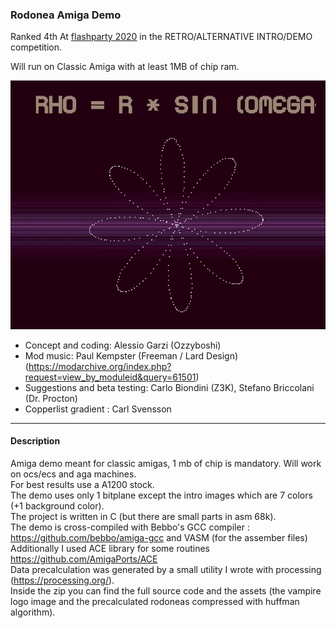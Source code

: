 ### Rodonea Amiga Demo

Ranked 4th At [flashparty 2020](http://flashparty.dx.am/) in the RETRO/ALTERNATIVE INTRO/DEMO competition.

Will run on Classic Amiga with at least 1MB of chip ram.

![rodonea.jpeg](rodonea.jpeg)

- Concept and coding: Alessio Garzi (Ozzyboshi)
- Mod music: Paul Kempster (Freeman / Lard Design) (https://modarchive.org/index.php?request=view_by_moduleid&query=61501)
- Suggestions and beta testing: Carlo Biondini (Z3K), Stefano Briccolani (Dr. Procton)
- Copperlist gradient : Carl Svensson
    
-------------------------------------------------------

#### Description
 Amiga demo meant for classic amigas, 1 mb of chip is mandatory. Will work on ocs/ecs and aga machines.  
 For best results use a A1200 stock.  
 The demo uses only 1 bitplane except the intro images which are 7 colors (+1 background color).  
 The project is written in C (but there are small parts in asm 68k).  
 The demo is cross-compiled with Bebbo's GCC compiler : https://github.com/bebbo/amiga-gcc and VASM (for the assember files)  
 Additionally I used ACE library for some routines https://github.com/AmigaPorts/ACE  
 Data precalculation was generated by a small utility I wrote with processing (https://processing.org/).  
 Inside the zip you can find the full source code and the assets (the vampire logo image and the precalculated rodoneas compressed with huffman algorithm).
